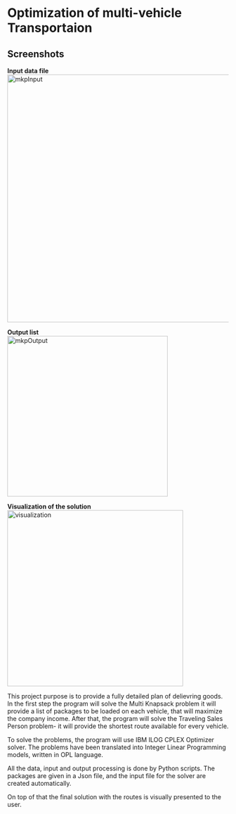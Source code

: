 # Optimization of multi-vehicle Transportaion

## Screenshots
**Input data file**  
<img width="563" alt="mkpInput" src="https://user-images.githubusercontent.com/58071878/141596648-f72a4b62-233c-4ae1-8679-827453e0b07b.png">

**Output list**  
<img width="365" alt="mkpOutput" src="https://user-images.githubusercontent.com/58071878/141596651-fdc63c96-71c6-49ae-b0ae-9f6cf6cad891.png">

**Visualization of the solution**  
<img width="400" alt="visualization" src="https://user-images.githubusercontent.com/58071878/141596665-e867dd2f-7bde-40f1-9af4-3c9d7c827891.png">


This project purpose is to provide a fully detailed plan of delievring goods.
In the first step the program will solve the Multi Knapsack problem
  it will provide a list of packages to be loaded on each vehicle, that will maximize the company income.
After that, the program will solve the Traveling Sales Person problem-
  it will provide the shortest route available for every vehicle.

To solve the problems, the program will use IBM ILOG CPLEX Optimizer solver.
The problems have been translated into Integer Linear Programming models, written in OPL language.

All the data, input and output processing is done by Python scripts.
The packages are given in a Json file, and the input file for the solver are created automatically.

On top of that the final solution with the routes is visually presented to the user.
